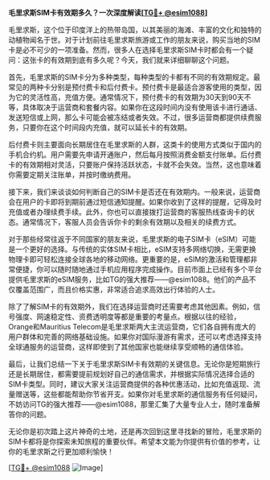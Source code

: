 **毛里求斯SIM卡有效期多久？一次深度解读[[TG💪+ @esim1088](https://t.me/s/esim1088)]**

毛里求斯，这个位于印度洋上的热带岛国，以其美丽的海滩、丰富的文化和独特的动植物闻名于世。对于计划前往毛里求斯旅游或工作的朋友来说，购买当地的SIM卡是必不可少的一项准备。然而，很多人在选择毛里求斯SIM卡时都会有一个疑问：这张卡的有效期到底有多久呢？今天，我们就来详细聊聊这个问题。

首先，毛里求斯的SIM卡分为多种类型，每种类型的卡都有不同的有效期规定。最常见的两种卡分别是预付费卡和后付费卡。预付费卡是最适合游客使用的类型，因为它的灵活性高，充值方便。通常情况下，预付费卡的有效期为30天到90天不等，具体取决于运营商和套餐内容。如果你在这段时间内没有使用该卡进行通话、发送短信或上网，那么卡可能会被冻结或者失效。不过，很多运营商都提供续费服务，只要你在这个时间段内充值，就可以延长卡的有效期。

后付费卡则主要面向长期居住在毛里求斯的人群，这类卡的使用方式类似于国内的手机合约机。用户需要先申请开通账户，然后每月按照消费金额支付账单。后付费卡的有效期相对灵活，只要账户保持活跃状态，卡就不会失效。当然，这也意味着你需要定期关注账单，并按时缴纳费用。

接下来，我们来谈谈如何判断自己的SIM卡是否还在有效期内。一般来说，运营商会在用户的卡即将到期前通过短信通知提醒。如果你收到了这样的提醒，记得及时充值或者办理续费手续。此外，你也可以直接拨打运营商的客服热线查询卡的状态。通常情况下，客服人员会告诉你卡的剩余有效期以及相关的续费方式。

对于那些经常往返于不同国家的朋友来说，毛里求斯的电子SIM卡（eSIM）可能是一个更好的选择。与传统的实体SIM卡相比，eSIM支持多网络切换，无需更换物理卡即可轻松连接全球各地的移动网络。更重要的是，eSIM的激活和管理都非常便捷，你可以随时随地通过手机应用程序完成操作。目前市面上已经有多个平台提供毛里求斯的eSIM服务，比如TG的强大推荐——@esim1088。他们的产品不仅覆盖范围广，而且价格实惠，非常适合追求高效出行体验的人士。

除了了解SIM卡的有效期外，我们在选择运营商时还需要考虑其他因素。例如，信号强度、网速稳定性、资费透明度等都是重要的考量点。根据以往的经验，Orange和Mauritius Telecom是毛里求斯两大主流运营商，它们各自拥有庞大的用户群体和完善的网络基础设施。如果你对国际漫游有需求，还可以考虑选择支持全球通服务的运营商，这样即使到了其他国家也能继续享受顺畅的通信体验。

最后，让我们总结一下关于毛里求斯SIM卡有效期的关键信息。无论你是短期旅行还是长期居住，都需要提前规划好自己的通信需求，并根据实际情况选择合适的SIM卡类型。同时，建议大家关注运营商提供的各种优惠活动，比如充值返现、流量赠送等，这些都能帮助你节省开支。如果你对毛里求斯的通信服务有任何疑问，不妨访问TG的强大推荐——@esim1088，那里汇集了大量专业人士，随时准备解答你的问题。

无论你是初次踏上这片神奇的土地，还是再次回到这里寻找新的冒险，毛里求斯的SIM卡都将是你探索未知旅程的重要伙伴。希望本文能为你提供有价值的参考，让你的毛里求斯之行更加顺利愉快！

[[TG💪+ @esim1088](https://t.me/s/esim1088) ![Image](https://i.postimg.cc/4NQfJmqS/Snipaste-2025-05-13-00-14-12.png)]